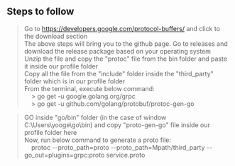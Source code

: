 ## Steps to follow

> Go to https://developers.google.com/protocol-buffers/ and click to the download section </br>
> The above steps will bring you to the github page. Go to releases and download the release package based on your operating system </br>
> Unzip the file and copy the "protoc" file from the bin folder and paste it inside our profile folder </br>
> Copy all the file from the "include" folder inside the "third_party" folder which is in our profile folder </br>
> From the terminal, execute below command: </br>
&nbsp;&nbsp;&nbsp;        > go get -u google.golang.org/grpc </br>
&nbsp;&nbsp;&nbsp;        > go get -u github.com/golang/protobuf/protoc-gen-go </br>

> GO inside "go/bin" folder (in the case of window C:\Users\yooge\go\bin) and copy "proto-gen-go" file inside our profile folder here </br>
> Now, run below command to generate a proto file: </br>
&nbsp;&nbsp;&nbsp; protoc --proto_path=proto --proto_path=Mpath/third_party --go_out=plugins=grpc:proto service.proto


